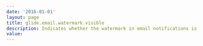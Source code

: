 ```yaml
---
date: '2016-01-01'
layout: page
title: glide.email.watermark.visible
description: Indicates whether the watermark in email notifications is visible (true) or is wrapped in a hidden div tag (false). 
value:  
---
```

